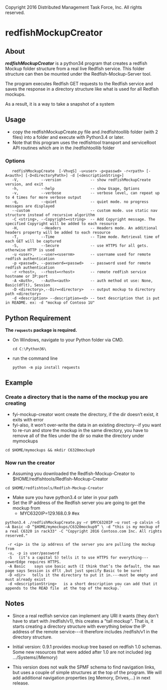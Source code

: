 Copyright 2016 Distributed Management Task Force, Inc. All rights reserved.

# redfishMockupCreator

## About
***redfishMockupCreator*** is a python34 program that creates a redfish Mockup folder structure from a real live Redfish service.  This folder structure can then be mounted under the Redfish-Mockup-Server tool.

The program executes Redfish GET requests to the Redfish service and saves the response in a directory structure like what is used for all Redfish mockups.

As a result, it is a way to take a snapshot of a system

## Usage
* copy the redfishMockupCreate.py file and /redfishtoollib folder (with 2 files) into a folder and execute with Python3.4 or later.
 * Note that this program uses the redfishtool transport and serviceRoot API routines which are in the /redfishtoollib folder
 

### Options
```
   redfishMockupCreate  [-VhvqS] -u<user> -p<passwd> -r<rpath> [-A<auth>] [-D<directoryPath>] -d [<descriptionString>]
   -V,          --version             -- show redfishMockupCreate version, and exit
   -h,          --help                -- show Usage, Options
   -v,          --verbose             -- verbose level, can repeat up to 4 times for more verbose output
   -q,          --quiet               -- quiet mode. no progress messages are displayed
   --custom                           -- custom mode. use static nav structure instead of recursive algorithm
   -C <string>, --Copyright=<string>  -- Add Copyright message. The specified Copyright will be added to each resource
   -H,          --Headers             -- Headers mode. An additional headers property will be added to each resource
   -T,          --Time                -- Time mode. Retrieval time of each GET will be captured
   -S,          --Secure              -- use HTTPS for all gets.   otherwise HTTP is used
   -u <user>,   --user=<usernm>       -- username used for remote redfish authentication
   -p <passwd>, --password=<passwd>   -- password used for remote redfish authentication
   -r <rhost>,  --rhost=<rhost>       -- remote redfish service hostname or IP:port
   -A <Auth>,   --Auth=<auth>         -- auth method ot use: None, Basic(dflt), Session
   -D <directory>,--Dir=<directory>   -- output mockup to directory path <directory>
   -d <description> --description=<d> -- text description that is put in README. ex: -d "mockup of Contoso 1U"
```

##  Python Requirement
**The `requests` package is required.**

- On Windows, navigate to your Python folder via CMD.

	`cd C:\Python36\`
- run the command line

    `python -m pip install requests`

##  Example
### Create a directory that is the name of the mockup you are creating
* fyi-mockup-creator wont create the directory, if the dir doesn’t exist, it exits with error
* fyi-also, it won’t over-write the data in an existing directory--if you want to re-run and store the mockup in the same directory, you have to remove all of the files under the dir so make the directory under mymockups

`cd $HOME/mymockups && mkdir C6320mockup9`

### Now run the creator
* Assuming you downloaded the Redfish-Mockup-Creator to $HOME/redfishtools/Redfish-Mockup-Creator

`cd $HOME/redfishtools/Redfish-Mockup-Creator`

* Make sure you have python3.4 or later in your path
* Set the IP address of the Redfish server you are going to get the mockup from
    * MYC6320IP=129.168.0.9  #ex

`python3.4 ./redfishMockupCreate.py –r $MYC6320IP –u root –p calvin –S –A Basic –D “$HOME/mymockups/C6320mockup9” \
          -d “this is my mockup of a real C6320 in rack33" -C "Copyright 2016 Contoso.com Inc. All rights reserved."`

     -r <ip> is the ip address of the server you are pulling the mockup from
     -u, -p is user/password
     -S   (it’s a capital S) tells it to use HTTPS for everything---powerEdge requires HTTPS.
     -A Basic    says use basic auth (I think that’s the default, the man page says Session is dflt ,but just specify Basic to be sure)
     -D <dir>   tells it the directory to put it in.---must be empty and must already exist
     -d <descriptionString>   is a short description you can add that it appends to the READ file  at the top of the mockup.`

## Notes
* Since a real redfish service can implement any URI it wants (they don't have to start with /redfish/v1), this creates a "tall mockup".  That is, it starts creating a directory structure with everything below the IP address of the remote service---it therefore includes /redfish/v1 in the directory structure.

* Initial version: 0.9.1  provides mockup tree based on redfish 1.0 schemas.
Some new resources that were added after 1.0 are not included (eg .../Systems/<sysId>/Memory)
* This version does not walk the SPMF schema to find navigation links, but uses a couple of simple structures at the top of the program.   We will add additional navigation properties (eg Memory, Drives,...) in next release.

